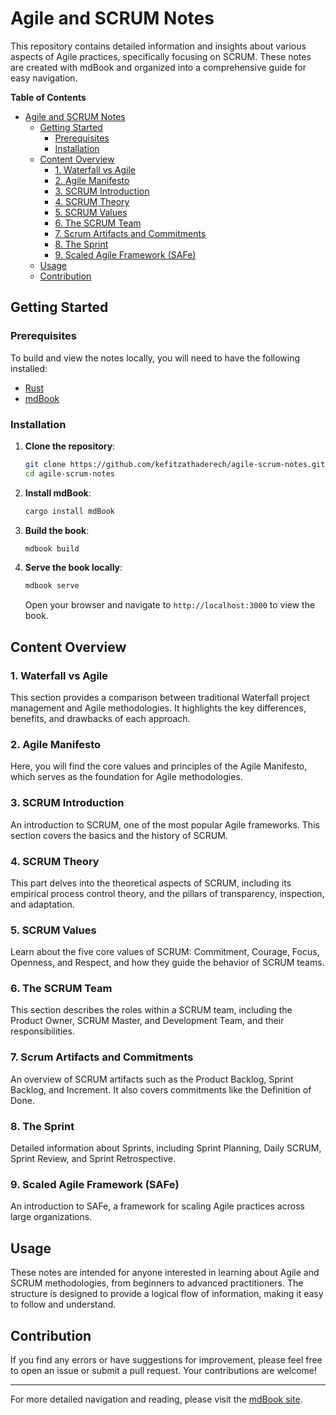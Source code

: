 # Agile and SCRUM Notes

This repository contains detailed information and insights about various aspects of Agile practices, specifically focusing on SCRUM. These notes are created with mdBook and organized into a comprehensive guide for easy navigation.

**Table of Contents**

- [Agile and SCRUM Notes](#agile-and-scrum-notes)
  - [Getting Started](#getting-started)
    - [Prerequisites](#prerequisites)
    - [Installation](#installation)
  - [Content Overview](#content-overview)
    - [1. Waterfall vs Agile](#1-waterfall-vs-agile)
    - [2. Agile Manifesto](#2-agile-manifesto)
    - [3. SCRUM Introduction](#3-scrum-introduction)
    - [4. SCRUM Theory](#4-scrum-theory)
    - [5. SCRUM Values](#5-scrum-values)
    - [6. The SCRUM Team](#6-the-scrum-team)
    - [7. Scrum Artifacts and Commitments](#7-scrum-artifacts-and-commitments)
    - [8. The Sprint](#8-the-sprint)
    - [9. Scaled Agile Framework (SAFe)](#9-scaled-agile-framework-safe)
  - [Usage](#usage)
  - [Contribution](#contribution)

## Getting Started

### Prerequisites

To build and view the notes locally, you will need to have the following installed:

- [Rust](https://www.rust-lang.org/)
- [mdBook](https://github.com/rust-lang/mdBook)

### Installation

1. **Clone the repository**:

    ```bash
    git clone https://github.com/kefitzathaderech/agile-scrum-notes.git
    cd agile-scrum-notes
    ```

2. **Install mdBook**:

    ```bash
    cargo install mdBook
    ```

3. **Build the book**:

    ```bash
    mdbook build
    ```

4. **Serve the book locally**:

    ```bash
    mdbook serve
    ```

    Open your browser and navigate to `http://localhost:3000` to view the book.

## Content Overview

### 1. Waterfall vs Agile

This section provides a comparison between traditional Waterfall project management and Agile methodologies. It highlights the key differences, benefits, and drawbacks of each approach.

### 2. Agile Manifesto

Here, you will find the core values and principles of the Agile Manifesto, which serves as the foundation for Agile methodologies.

### 3. SCRUM Introduction

An introduction to SCRUM, one of the most popular Agile frameworks. This section covers the basics and the history of SCRUM.

### 4. SCRUM Theory

This part delves into the theoretical aspects of SCRUM, including its empirical process control theory, and the pillars of transparency, inspection, and adaptation.

### 5. SCRUM Values

Learn about the five core values of SCRUM: Commitment, Courage, Focus, Openness, and Respect, and how they guide the behavior of SCRUM teams.

### 6. The SCRUM Team

This section describes the roles within a SCRUM team, including the Product Owner, SCRUM Master, and Development Team, and their responsibilities.

### 7. Scrum Artifacts and Commitments

An overview of SCRUM artifacts such as the Product Backlog, Sprint Backlog, and Increment. It also covers commitments like the Definition of Done.

### 8. The Sprint

Detailed information about Sprints, including Sprint Planning, Daily SCRUM, Sprint Review, and Sprint Retrospective.

### 9. Scaled Agile Framework (SAFe)

An introduction to SAFe, a framework for scaling Agile practices across large organizations.

## Usage

These notes are intended for anyone interested in learning about Agile and SCRUM methodologies, from beginners to advanced practitioners. The structure is designed to provide a logical flow of information, making it easy to follow and understand.

## Contribution

If you find any errors or have suggestions for improvement, please feel free to open an issue or submit a pull request. Your contributions are welcome!

---

For more detailed navigation and reading, please visit the [mdBook site](https://your-mdbook-site-url.com).
